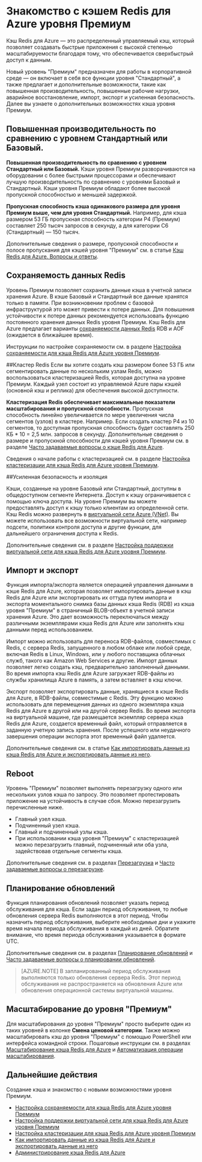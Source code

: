 <properties 
	pageTitle="Знакомство с кэшем Redis для Azure уровня Премиум | Microsoft Azure" 
	description="Узнайте, как создать сохраняемость Redis, кластеризацию Redis и поддержку виртуальных сетей и управлять ими для экземпляров кэша Redis для Azure уровня Премиум" 
	services="redis-cache" 
	documentationCenter="" 
	authors="steved0x" 
	manager="douge" 
	editor=""/>

<tags 
	ms.service="cache" 
	ms.workload="tbd" 
	ms.tgt_pltfrm="cache-redis" 
	ms.devlang="na" 
	ms.topic="article" 
	ms.date="09/15/2016" 
	ms.author="sdanie"/>

# Знакомство с кэшем Redis для Azure уровня Премиум
Кэш Redis для Azure — это распределенный управляемый кэш, который позволяет создавать быстрые приложения с высокой степенью масштабируемости благодаря тому, что обеспечивается сверхбыстрый доступ к данным.

Новый уровень "Премиум" предназначен для работы в корпоративной среде — он включает в себя все функции уровня "Стандартный", а также предлагает и дополнительные возможности, такие как повышенная производительность, повышенные рабочие нагрузки, аварийное восстановление, импорт, экспорт и усиленная безопасность. Далее вы узнаете о дополнительных возможностях кэша уровня Премиум.

## Повышенная производительность по сравнению с уровнем Стандартный или Базовый.
**Повышенная производительность по сравнению с уровнем Стандартный или Базовый.** Кэши уровня Премиум разворачиваются на оборудовании с более быстрыми процессорами и обеспечивают лучшую производительность по сравнению с уровнями Базовый и Стандартный. Кэши уровня Премиум обладают более высокой пропускной способностью и меньшей задержкой.

**Пропускная способность кэша одинакового размера для уровня Премиум выше, чем для уровня Стандартный.** Например, для кэша размером 53 ГБ пропускная способность категории P4 (Премиум) составляет 250 тысяч запросов в секунду, а для категории C6 (Стандартный) — 150 тысяч.

Дополнительные сведения о размере, пропускной способности и полосе пропускания для кэшей уровня "Премиум" см. в статье [Кэш Redis для Azure. Вопросы и ответы](cache-faq.md#what-redis-cache-offering-and-size-should-i-use).

## Сохраняемость данных Redis
Уровень Премиум позволяет сохранить данные кэша в учетной записи хранения Azure. В кэше Базовый и Стандартный все данные хранятся только в памяти. При возникновении проблем с базовой инфраструктурой это может привести к потере данных. Для повышения устойчивости к потере данных рекомендуется использовать функцию постоянного хранения данных Redis уровня Премиум. Кэш Redis для Azure предлагает варианты [сохраняемости данных Redis](http://redis.io/topics/persistence) RDB и AOF (ожидается в ближайшее время).

Инструкции по настройке сохраняемости см. в разделе [Настройка сохраняемости для кэша Redis для Azure уровня Премиум](cache-how-to-premium-persistence.md).

##Кластер Redis
Если вы хотите создать кэш размером более 53 ГБ или сегментировать данные по нескольким узлам Redis, можно воспользоваться кластеризацией Redis, которая доступна на уровне Премиум. Каждый узел состоит из управляемой Azure пары кэшей (основной кэш и реплика) для обеспечения высокой доступности.

**Кластеризация Redis обеспечивает максимальные показатели масштабирования и пропускной способности.** Пропускная способность линейно увеличивается по мере увеличения числа сегментов (узлов) в кластере. Например. Если создать кластер P4 из 10 сегментов, то доступная пропускная способность будет составлять 250 КБ * 10 = 2,5 млн. запросов в секунду. Дополнительные сведения о размере и пропускной способности для кэшей уровня Премиум см. в разделе [Часто задаваемые вопросы о кэше Redis для Azure](cache-faq.md#what-redis-cache-offering-and-size-should-i-use).

Сведения о начале работы с кластеризацией см. в разделе [Настройка кластеризации для кэша Redis для Azure уровня Премиум](cache-how-to-premium-clustering.md).

##Усиленная безопасность и изоляция

Кэши, созданные на уровне Базовый или Стандартный, доступны в общедоступном сегменте Интернета. Доступ к кэшу ограничивается с помощью ключа доступа. На уровне Премиум вы можете предоставлять доступ к кэшу только клиентам из определенной сети. Кэш Redis можно развернуть в [виртуальной сети Azure (VNet)](https://azure.microsoft.com/services/virtual-network/). Вы можете использовать все возможности виртуальной сети, например подсети, политики контроля доступа и другие функции, для дальнейшего ограничения доступа к Redis.

Дополнительные сведения см. в разделе [Настройка поддержки виртуальной сети для кэша Redis для Azure уровня Премиум](cache-how-to-premium-vnet.md).

## Импорт и экспорт

Функция импорта/экспорта является операцией управления данными в кэше Redis для Azure, которая позволяет импортировать данные в кэш Redis для Azure или экспортировать их оттуда путем импорта и экспорта моментального снимка базы данных кэша Redis (RDB) из кэша уровня "Премиум" в страничный BLOB-объект в учетной записи хранения Azure. Это дает возможность переключаться между различными экземплярами кэша Redis для Azure или заполнять кэш данными перед использованием.

Импорт можно использовать для переноса RDB-файлов, совместимых с Redis, с сервера Redis, запущенного в любом облаке или любой среде, включая Redis в Linux, Windows, или у любого поставщика облачных служб, такого как Amazon Web Services и другие. Импорт данных позволяет легко создать кэш, предварительно заполненный данными. Во время импорта кэш Redis для Azure загружает RDB-файлы из службы хранилища Azure в память, а затем вставляет в кэш ключи.

Экспорт позволяет экспортировать данные, хранящиеся в кэше Redis для Azure, в RDB-файлы, совместимые с Redis. Эту функцию можно использовать для перемещения данных из одного экземпляра кэша Redis для Azure в другой или на другой сервер Redis. Во время экспорта на виртуальной машине, где размещается экземпляр сервера кэша Redis для Azure, создается временный файл, который отправляется в заданную учетную запись хранения. После успешного или неудачного завершения операции экспорта этот временный файл удаляется.

Дополнительные сведения см. в статье [Как импортировать данные из кэша Redis для Azure и экспортировать данные из него](cache-how-to-import-export-data.md).

## Reboot

Уровень "Премиум" позволяет выполнять перезагрузку одного или нескольких узлов кэша по запросу. Это позволяет протестировать приложение на устойчивость в случае сбоя. Можно перезагрузить перечисленные ниже.

-	Главный узел кэша.
-	Подчиненный узел кэша.
-	Главный и подчиненный узлы кэша.
-	При использовании кэша уровня "Премиум" с кластеризацией можно перезагрузить главный, подчиненный или оба узла, задействовав отдельные сегменты кэша.

Дополнительные сведения см. в разделах [Перезагрузка](cache-administration.md#reboot) и [Часто задаваемые вопросы о перезагрузке](cache-administration.md#reboot-faq).

## Планирование обновлений

Функция планирования обновлений позволяет указать период обслуживания для кэша. Если задан период обслуживания, то любые обновления сервера Redis выполняются в этот период. Чтобы назначить период обслуживания, выберите необходимые дни и укажите время начала периода обслуживания в каждый из дней. Обратите внимание, что время периода обслуживания указывается в формате UTC.

Дополнительные сведения см. в разделах [Планирование обновлений](cache-administration.md#schedule-updates) и [Часто задаваемые вопросы о планировании обновлений](cache-administration.md#schedule-updates-faq).

>[AZURE.NOTE] В запланированный период обслуживания выполняются только обновления сервера Redis. Этот период обслуживания не распространяется на обновления Azure или обновления операционной системы виртуальной машины.

## Масштабирование до уровня "Премиум"

Для масштабирования до уровня "Премиум" просто выберите один из таких уровней в колонке **Смена ценовой категории**. Также можно масштабировать кэш до уровня "Премиум" с помощью PowerShell или интерфейса командной строки. Пошаговые инструкции см. в разделах [Масштабирование кэша Redis для Azure](cache-how-to-scale.md) и [Автоматизация операции масштабирования](cache-how-to-scale.md#how-to-automate-a-scaling-operation).

## Дальнейшие действия

Создание кэша и знакомство с новыми возможностями уровня Премиум.

-	[Настройка сохраняемости для кэша Redis для Azure уровня Премиум](cache-how-to-premium-persistence.md)
-	[Настройка поддержки виртуальной сети для кэша Redis для Azure уровня Премиум](cache-how-to-premium-vnet.md)
-	[Настройка кластеризации для кэша Redis для Azure уровня Премиум](cache-how-to-premium-clustering.md)
-	[Как импортировать данные из кэша Redis для Azure и экспортировать данные из него](cache-how-to-import-export-data.md)
-	[Администрирование кэша Redis для Azure](cache-administration.md)
  

<!---HONumber=AcomDC_0921_2016-->